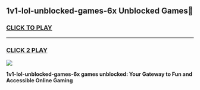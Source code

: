 
## 1v1-lol-unblocked-games-6x Unblocked Games👋
<h3>
<a href="https://news.freeplayer.one?title=1v1-lol-unblocked-games-6x&ref=16F">CLICK TO PLAY</a></h3>
<hr>

<h3>
<a href="https://news.freeplayer.one?title=1v1-lol-unblocked-games-6x&ref=16F">CLICK 2 PLAY</a>
  
</h3>

<a href="https://news.freeplayer.one?title=1v1-lol-unblocked-games-6x&ref=16F/"><img src="https://clearcache.store/games.png"></a>


**1v1-lol-unblocked-games-6x games unblocked: Your Gateway to Fun and Accessible Online Gaming**
